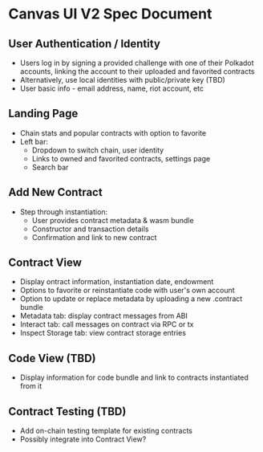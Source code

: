 # Canvas UI V2 Spec Document

## User Authentication / Identity
- Users log in by signing a provided challenge with one of their Polkadot accounts, linking the account to their uploaded and favorited contracts
- Alternatively, use local identities with public/private key (TBD)
- User basic info - email address, name, riot account, etc

## Landing Page
- Chain stats and popular contracts with option to favorite
- Left bar:
  - Dropdown to switch chain, user identity
  - Links to owned and favorited contracts, settings page
  - Search bar

## Add New Contract
- Step through instantiation:
  - User provides contract metadata & wasm bundle
  - Constructor and transaction details
  - Confirmation and link to new contract

## Contract View
- Display ontract information, instantiation date, endowment
- Options to favorite or reinstantiate code with user's own account
- Option to update or replace metadata by uploading a new .contract bundle
- Metadata tab: display contract messages from ABI
- Interact tab: call messages on contract via RPC or tx
- Inspect Storage tab: view contract storage entries

## Code View (TBD)
- Display information for code bundle and link to contracts instantiated from it

## Contract Testing (TBD)
- Add on-chain testing template for existing contracts
- Possibly integrate into Contract View?
